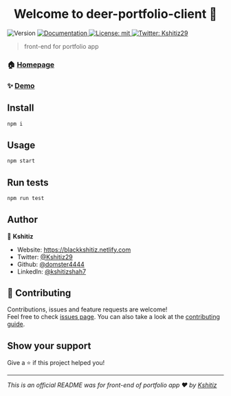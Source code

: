 <h1 align="center">Welcome to deer-portfolio-client 👋</h1>
<p>
  <img alt="Version" src="https://img.shields.io/badge/version-0.1.0-blue.svg?cacheSeconds=2592000" />
  <a href="https://storybook.js.org/" target="_blank">
    <img alt="Documentation" src="https://img.shields.io/badge/documentation-yes-brightgreen.svg" />
  </a>
  <a href="#" target="_blank">
    <img alt="License: mit" src="https://img.shields.io/badge/License-mit-yellow.svg" />
  </a>
  <a href="https://twitter.com/Kshitiz29" target="_blank">
    <img alt="Twitter: Kshitiz29" src="https://img.shields.io/twitter/follow/Kshitiz29.svg?style=social" />
  </a>
</p>

> front-end for portfolio app

### 🏠 [Homepage](https://domster4444.github.io/deer-portfolio-client)

### ✨ [Demo](https://domster4444.github.io/deer-portfolio-client)

## Install

```sh
npm i
```

## Usage

```sh
npm start
```

## Run tests

```sh
npm run test
```

## Author

👤 **Kshitiz**

- Website: https://blackkshitiz.netlify.com
- Twitter: [@Kshitiz29](https://twitter.com/Kshitiz29498705)
- Github: [@domster4444](https://github.com/domster4444)
- LinkedIn: [@kshitizshah7](https://linkedin.com/in/kshitizshah7)

## 🤝 Contributing

Contributions, issues and feature requests are welcome!<br />Feel free to check [issues page](https://github.com/domster4444/deer-portfolio-client/issues). You can also take a look at the [contributing guide](https://gist.github.com/MarcDiethelm/7303312).

## Show your support

Give a ⭐️ if this project helped you!

---

_This is an official README was for front-end of portfolio app ❤️ by [Kshitiz](https://github.com/domster4444)_

